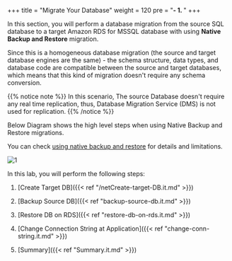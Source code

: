 +++
title = "Migrate Your Database"
weight = 120
pre = "<b>- 1. </b>"
+++


In this section, you will perform a database migration from the source SQL database to a target Amazon RDS for MSSQL database with using **Native Backup and Restore** migration.

Since this is a homogeneous database migration (the source and target database engines are the same) - the schema structure, data types, and database code are compatible between the source and target databases, which means that this kind of migration doesn't require any schema conversion.

{{% notice note %}}
In this scenario, The source Database doesn't require any real time replication, thus, Database Migration Service (DMS) is not used for replication.
{{% /notice %}}

Below Diagram shows the high level steps when using Native Backup and Restore migrations.

You can check <a href="https://docs.aws.amazon.com/AmazonRDS/latest/UserGuide/SQLServer.Procedural.Importing.html" target="_blank">using native backup and restore</a> for details and limitations.

![1](/db-mig/net-db-migration-overview.png)

In this lab, you will perform the following steps:

1. [Create Target DB]({{< ref "/netCreate-target-DB.it.md" >}})

2. [Backup Source DB]({{< ref "backup-source-db.it.md" >}})

3. [Restore DB on RDS]({{< ref "restore-db-on-rds.it.md" >}})

4. [Change Connection String at Application]({{< ref "change-conn-string.it.md" >}})

5. [Summary]({{< ref "Summary.it.md" >}})
